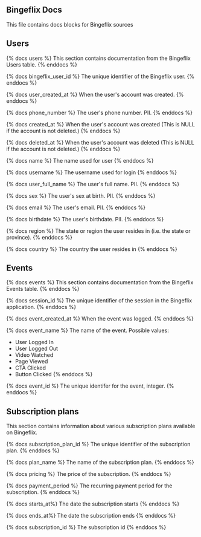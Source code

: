 ## Bingeflix Docs
This file contains docs blocks for Bingeflix sources

## Users
{% docs users %}
This section contains documentation from the Bingeflix Users table.
{% enddocs %}

{% docs bingeflix_user_id %}
The unique identifier of the Bingeflix user.
{% enddocs %}

{% docs user_created_at %}
When the user's account was created.
{% enddocs %}

{% docs phone_number %}
The user's phone number. PII.
{% enddocs %}

{% docs created_at %}
When the user's account was created (This is NULL if the account is not deleted.)
{% enddocs %}

{% docs deleted_at %}
When the user's account was deleted (This is NULL if the account is not deleted.)
{% enddocs %}

{% docs name %}
The name used for user
{% enddocs %}

{% docs username %}
The username used for login
{% enddocs %}

{% docs user_full_name %}
The user's full name. PII.
{% enddocs %}

{% docs sex %}
The user's sex at birth. PII.
{% enddocs %}

{% docs email %}
The user's email. PII.
{% enddocs %}

{% docs birthdate %}
The user's birthdate. PII.
{% enddocs %}

{% docs region %}
The state or region the user resides in (i.e. the state or province).
{% enddocs %}

{% docs country %}
The country the user resides in
{% enddocs %}

## Events
{% docs events %}
This section contains documentation from the Bingeflix Events table.
{% enddocs %}

{% docs session_id %}
The unique identifier of the session in the Bingeflix application.
{% enddocs %}

{% docs event_created_at %}
When the event was logged.
{% enddocs %}

{% docs event_name %}
The name of the event. Possible values:
- User Logged In
- User Logged Out
- Video Watched
- Page Viewed
- CTA Clicked
- Button Clicked
{% enddocs %}

{% docs event_id %}
The unique identifer for the event, integer.
{% enddocs %}

## Subscription plans 
This section contains information about various subscription plans available on Bingeflix.

{% docs subscription_plan_id %}
The unique identifier of the subscription plan.
{% enddocs %}

{% docs plan_name %}
The name of the subscription plan.
{% enddocs %}

{% docs pricing %}
The price of the subscription.
{% enddocs %}

{% docs payment_period %}
The recurring payment period for the subscription.
{% enddocs %}

{% docs starts_at%}
The date the subscription starts
{% enddocs %}

{% docs ends_at%}
The date the subscription ends
{% enddocs %}

{% docs subscription_id %}
The subscription id 
{% enddocs %}
